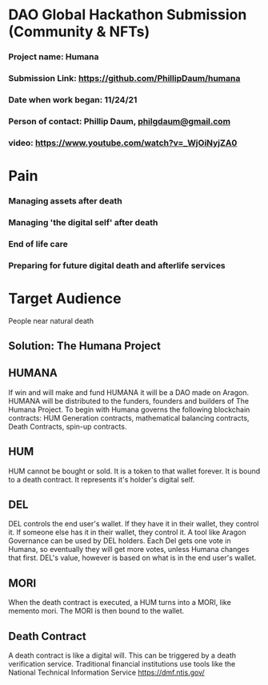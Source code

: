 

# DAO Global Hackathon Submission (Community & NFTs)
### Project name: Humana
### Submission Link: https://github.com/PhillipDaum/humana
### Date when work began: 11/24/21
### Person of contact: Phillip Daum, philgdaum@gmail.com
### video: https://www.youtube.com/watch?v=_WjOiNyjZA0

# Pain
### Managing assets after death
### Managing 'the digital self' after death
### End of life care
### Preparing for future digital death and afterlife services

# Target Audience
People near natural death

## Solution: The Humana Project

## HUMANA
If win and will make and fund HUMANA it will be a DAO made on Aragon. HUMANA will be distributed to the funders, founders and builders of The Humana Project. To begin with Humana governs the following blockchain contracts: HUM Generation contracts, mathematical balancing contracts, Death Contracts, spin-up contracts.

## HUM
HUM cannot be bought or sold. It is a token to that wallet forever. It is bound to a death contract. It represents it's holder's digital self.

## DEL
DEL controls the end user's wallet. If they have it in their wallet, they control it. If someone else has it in their wallet, they control it. A tool like Aragon Governance can be used by DEL holders. Each Del gets one vote in Humana, so eventually they will get more votes, unless Humana changes that first. DEL's value, however is based on what is in the end user's wallet.

## MORI
When the death contract is executed, a HUM turns into a MORI, like memento mori. The MORI is then bound to the wallet.

## Death Contract
A death contract is like a digital will. This can be triggered by a death verification service. Traditional financial institutions use tools like the National Technical Information Service https://dmf.ntis.gov/

